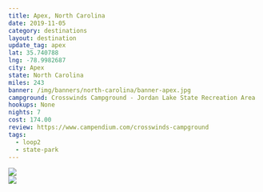 ```yaml
---
title: Apex, North Carolina
date: 2019-11-05
category: destinations
layout: destination
update_tag: apex
lat: 35.740788
lng: -78.9982687
city: Apex
state: North Carolina
miles: 243
banner: /img/banners/north-carolina/banner-apex.jpg
campground: Crosswinds Campground - Jordan Lake State Recreation Area
hookups: None
nights: 7
cost: 174.00
review: https://www.campendium.com/crosswinds-campground
tags:
  - loop2
  - state-park
---
```


<img src="{{ site.cdn }}/img/destinations/north-carolina/chapel-hill.jpg">
<br/>
<img src="{{ site.cdn }}/img/destinations/north-carolina/apex.jpg">